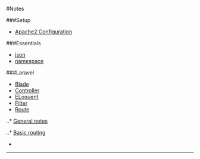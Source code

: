 #Notes

###Setup

* [Apache2 Configuration](https://github.com/outboundexplorer/laravel-insights/blob/master/notes/Apache2configuration.notes.md)

###Essentials

* [json](https://github.com/outboundexplorer/laravel-insights/blob/master/notes/json.notes.md)
* [namespace](https://github.com/outboundexplorer/laravel-insights/edit/master/notes/namespace.notes.md)

###Laravel

* [Blade](https://github.com/outboundexplorer/laravel-insights/blob/master/notes/Blade.notes.md)
* [Controller](https://github.com/outboundexplorer/laravel-insights/blob/master/notes/Controller.notes.md)
* [ELoquent](https://github.com/outboundexplorer/laravel-insights/blob/master/notes/Eloquent.notes.md)
* [Filter](https://github.com/outboundexplorer/laravel-insights/blob/master/notes/Filter.notes.md)
* [Route](https://github.com/outboundexplorer/laravel-insights/blob/master/notes/Route.notes.md)

..* [General notes](https://github.com/outboundexplorer/laravel-insights/blob/master/notes/Route.notes.md#general-notes)

..* [Basic routing](https://github.com/outboundexplorer/laravel-insights/blob/master/notes/Route.notes.md#basic-routing)

* 


___
